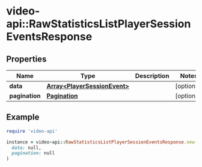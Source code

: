 # video-api::RawStatisticsListPlayerSessionEventsResponse

## Properties

| Name | Type | Description | Notes |
| ---- | ---- | ----------- | ----- |
| **data** | [**Array&lt;PlayerSessionEvent&gt;**](PlayerSessionEvent.md) |  | [optional] |
| **pagination** | [**Pagination**](Pagination.md) |  | [optional] |

## Example

```ruby
require 'video-api'

instance = video-api::RawStatisticsListPlayerSessionEventsResponse.new(
  data: null,
  pagination: null
)
```

